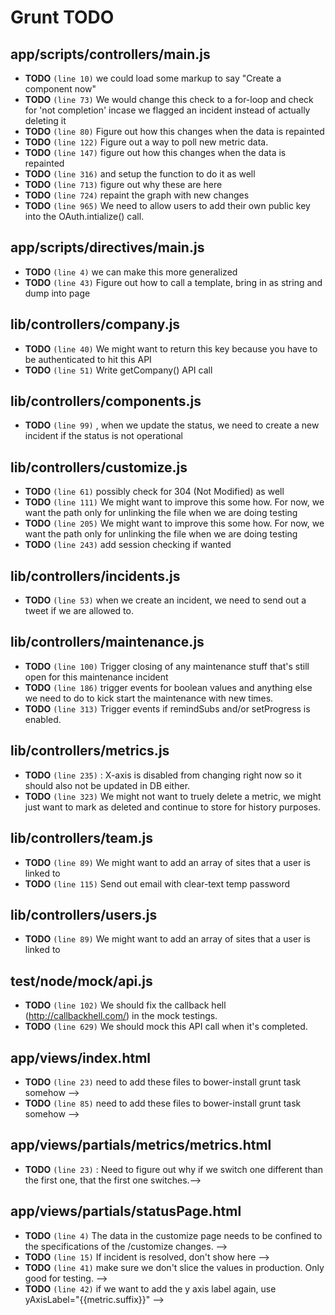 # Grunt TODO

## app/scripts/controllers/main.js

* **TODO** `(line 10)`  we could load some markup to say "Create a component now"
* **TODO** `(line 73)`  We would change this check to a for-loop and check for 'not completion' incase we flagged an incident instead of actually deleting it
* **TODO** `(line 80)`  Figure out how this changes when the data is repainted
* **TODO** `(line 122)`  Figure out a way to poll new metric data.
* **TODO** `(line 147)`  figure out how this changes when the data is repainted
* **TODO** `(line 316)`  and setup the function to do it as well
* **TODO** `(line 713)`  figure out why these are here
* **TODO** `(line 724)`  repaint the graph with new changes
* **TODO** `(line 965)`  We need to allow users to add their own public key into the OAuth.intialize() call.

## app/scripts/directives/main.js

* **TODO** `(line 4)`  we can make this more generalized
* **TODO** `(line 43)`  Figure out how to call a template, bring in as string and dump into page

## lib/controllers/company.js

* **TODO** `(line 40)`  We might want to return this key because you have to be authenticated to hit this API
* **TODO** `(line 51)`  Write getCompany() API call

## lib/controllers/components.js

* **TODO** `(line 99)` , when we update the status, we need to create a new incident if the status is not operational

## lib/controllers/customize.js

* **TODO** `(line 61)`  possibly check for 304 (Not Modified) as well
* **TODO** `(line 111)`  We might want to improve this some how. For now, we want the path only for unlinking the file when we are doing testing
* **TODO** `(line 205)`  We might want to improve this some how. For now, we want the path only for unlinking the file when we are doing testing
* **TODO** `(line 243)`  add session checking if wanted

## lib/controllers/incidents.js

* **TODO** `(line 53)`  when we create an incident, we need to send out a tweet if we are allowed to.

## lib/controllers/maintenance.js

* **TODO** `(line 100)`  Trigger closing of any maintenance stuff that's still open for this maintenance incident
* **TODO** `(line 186)`  trigger events for boolean values and anything else we need to do to kick start the maintenance with new times.
* **TODO** `(line 313)`  Trigger events if remindSubs and/or setProgress is enabled.

## lib/controllers/metrics.js

* **TODO** `(line 235)` : X-axis is disabled from changing right now so it should also not be updated in DB either.
* **TODO** `(line 323)`  We might not want to truely delete a metric, we might just want to mark as deleted and continue to store for history purposes.

## lib/controllers/team.js

* **TODO** `(line 89)`  We might want to add an array of sites that a user is linked to
* **TODO** `(line 115)`  Send out email with clear-text temp password

## lib/controllers/users.js

* **TODO** `(line 89)`  We might want to add an array of sites that a user is linked to

## test/node/mock/api.js

* **TODO** `(line 102)`  We should fix the callback hell (http://callbackhell.com/) in the mock testings.
* **TODO** `(line 629)`  We should mock this API call when it's completed.

## app/views/index.html

* **TODO** `(line 23)`  need to add these files to bower-install grunt task somehow -->
* **TODO** `(line 85)`  need to add these files to bower-install grunt task somehow -->

## app/views/partials/metrics/metrics.html

* **TODO** `(line 23)` : Need to figure out why if we switch one different than the first one, that the first one switches.-->

## app/views/partials/statusPage.html

* **TODO** `(line 4)`  The data in the customize page needs to be confined to the specifications of the /customize changes. -->
* **TODO** `(line 15)`  If incident is resolved, don't show here -->
* **TODO** `(line 41)`  make sure we don't slice the values in production. Only good for testing. -->
* **TODO** `(line 42)`  if we want to add the y axis label again, use yAxisLabel="{{metric.suffix}}" -->
